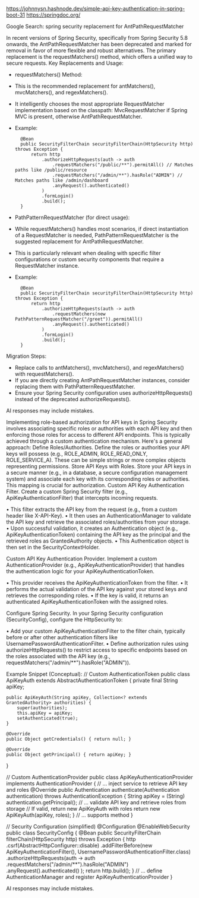 https://johnnysn.hashnode.dev/simple-api-key-authentication-in-spring-boot-31
https://springdoc.org/

Google Search: spring security replacement for AntPathRequestMatcher

In recent versions of Spring Security, specifically from Spring Security 5.8 onwards, the AntPathRequestMatcher has been deprecated and marked for removal in favor of more flexible and robust alternatives. The primary replacement is the requestMatchers() method, which offers a unified way to secure requests.
Key Replacements and Usage:

* requestMatchers() Method:
* This is the recommended replacement for antMatchers(), mvcMatchers(), and regexMatchers().
* It intelligently chooses the most appropriate RequestMatcher implementation based on the classpath: MvcRequestMatcher if Spring MVC is present, otherwise AntPathRequestMatcher.
* Example:

        @Bean
        public SecurityFilterChain securityFilterChain(HttpSecurity http) throws Exception {
            return http
                .authorizeHttpRequests(auth -> auth
                    .requestMatchers("/public/**").permitAll() // Matches paths like /public/resource
                    .requestMatchers("/admin/**").hasRole("ADMIN") // Matches paths like /admin/dashboard
                    .anyRequest().authenticated()
                )
                .formLogin()
                .build();
        }

* PathPatternRequestMatcher (for direct usage):
* While requestMatchers() handles most scenarios, if direct instantiation of a RequestMatcher is needed, PathPatternRequestMatcher is the suggested replacement for AntPathRequestMatcher.
* This is particularly relevant when dealing with specific filter configurations or custom security components that require a RequestMatcher instance.
* Example:

        @Bean
        public SecurityFilterChain securityFilterChain(HttpSecurity http) throws Exception {
            return http
                .authorizeHttpRequests(auth -> auth
                    .requestMatchers(new PathPatternRequestMatcher("/greet")).permitAll()
                    .anyRequest().authenticated()
                )
                .formLogin()
                .build();
        }

Migration Steps:

* Replace calls to antMatchers(), mvcMatchers(), and regexMatchers() with requestMatchers().
* If you are directly creating AntPathRequestMatcher instances, consider replacing them with PathPatternRequestMatcher.
* Ensure your Spring Security configuration uses authorizeHttpRequests() instead of the deprecated authorizeRequests().

AI responses may include mistakes.

Implementing role-based authorization for API keys in Spring Security involves associating specific roles or authorities with each API key and then enforcing those roles for access to different API endpoints. This is typically achieved through a custom authentication mechanism.
Here's a general approach: Define Roles/Authorities.
Define the roles or authorities your API keys will possess (e.g., ROLE_ADMIN, ROLE_READ_ONLY, ROLE_SERVICE_A). These can be simple strings or more complex objects representing permissions. Store API Keys with Roles.
Store your API keys in a secure manner (e.g., in a database, a secure configuration management system) and associate each key with its corresponding roles or authorities. This mapping is crucial for authorization. Custom API Key Authentication Filter.
Create a custom Spring Security filter (e.g., ApiKeyAuthenticationFilter) that intercepts incoming requests.

• This filter extracts the API key from the request (e.g., from a custom header like X-API-Key).
• It then uses an AuthenticationManager to validate the API key and retrieve the associated roles/authorities from your storage.
• Upon successful validation, it creates an Authentication object (e.g., ApiKeyAuthenticationToken) containing the API key as the principal and the retrieved roles as GrantedAuthority objects.
• This Authentication object is then set in the SecurityContextHolder.

Custom API Key Authentication Provider.
Implement a custom AuthenticationProvider (e.g., ApiKeyAuthenticationProvider) that handles the authentication logic for your ApiKeyAuthenticationToken.

• This provider receives the ApiKeyAuthenticationToken from the filter.
• It performs the actual validation of the API key against your stored keys and retrieves the corresponding roles.
• If the key is valid, it returns an authenticated ApiKeyAuthenticationToken with the assigned roles.

Configure Spring Security.
In your Spring Security configuration (SecurityConfig), configure the HttpSecurity to:

• Add your custom ApiKeyAuthenticationFilter to the filter chain, typically before or after other authentication filters like UsernamePasswordAuthenticationFilter.
• Define authorization rules using authorizeHttpRequests() to restrict access to specific endpoints based on the roles associated with the API key (e.g., requestMatchers("/admin/**").hasRole("ADMIN")).

Example Snippet (Conceptual):
// Custom AuthenticationToken
public class ApiKeyAuth extends AbstractAuthenticationToken {
private final String apiKey;

    public ApiKeyAuth(String apiKey, Collection<? extends GrantedAuthority> authorities) {
        super(authorities);
        this.apiKey = apiKey;
        setAuthenticated(true);
    }

    @Override
    public Object getCredentials() { return null; }

    @Override
    public Object getPrincipal() { return apiKey; }
}

// Custom AuthenticationProvider
public class ApiKeyAuthenticationProvider implements AuthenticationProvider {
// ... inject service to retrieve API key and roles
@Override
public Authentication authenticate(Authentication authentication) throws AuthenticationException {
String apiKey = (String) authentication.getPrincipal();
// ... validate API key and retrieve roles from storage
// If valid, return new ApiKeyAuth with roles
return new ApiKeyAuth(apiKey, roles);
}
// ... supports method
}

// Security Configuration (simplified)
@Configuration
@EnableWebSecurity
public class SecurityConfig {
@Bean
public SecurityFilterChain filterChain(HttpSecurity http) throws Exception {
http
.csrf(AbstractHttpConfigurer::disable)
.addFilterBefore(new ApiKeyAuthenticationFilter(), UsernamePasswordAuthenticationFilter.class)
.authorizeHttpRequests(auth -> auth
.requestMatchers("/admin/**").hasRole("ADMIN")
.anyRequest().authenticated()
);
return http.build();
}
// ... define AuthenticationManager and register ApiKeyAuthenticationProvider
}

AI responses may include mistakes.
